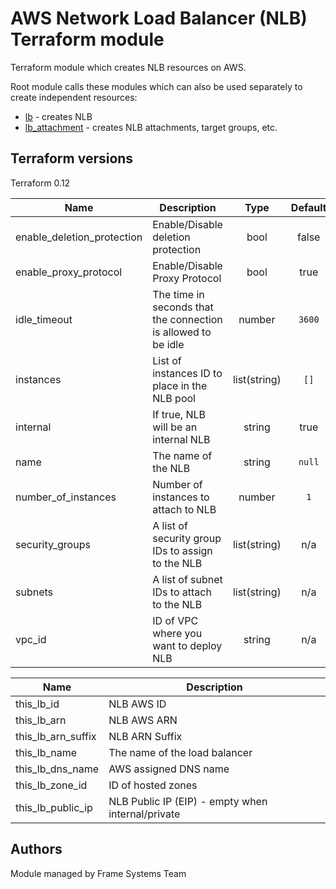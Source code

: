 # AWS Network Load Balancer (NLB) Terraform module

Terraform module which creates NLB resources on AWS.

Root module calls these modules which can also be used separately to create independent resources:

* [lb](https://github.com/mainframe2/terraform-aws-lb/tree/master/modules/lb) - creates NLB
* [lb_attachment](https://github.com/mainframe2/terraform-aws-lb/tree/master/modules/lb_attachment) - creates NLB attachments, target groups, etc.

## Terraform versions

Terraform 0.12

| Name | Description | Type | Default | Required |
|------|-------------|:----:|:-----:|:-----:|
| enable_deletion_protection | Enable/Disable deletion protection | bool | false | no |
| enable_proxy_protocol | Enable/Disable Proxy Protocol | bool | true | no |
| idle\_timeout | The time in seconds that the connection is allowed to be idle | number | `3600` | no |
| instances | List of instances ID to place in the NLB pool | list(string) | `[]` | no |
| internal | If true, NLB will be an internal NLB | string | true | yes |
| name | The name of the NLB | string | `null` | yes |
| number\_of\_instances | Number of instances to attach to NLB | number | `1` | no |
| security\_groups | A list of security group IDs to assign to the NLB | list(string) | n/a | yes |
| subnets | A list of subnet IDs to attach to the NLB | list(string) | n/a | yes |
| vpc_id | ID of VPC where you want to deploy NLB | string | n/a | yes |

| Name | Description |
|------|-------------|
| this_lb_id | NLB AWS ID |
| this_lb_arn | NLB AWS ARN |
| this_lb_arn_suffix | NLB ARN Suffix |
| this_lb_name | The name of the load balancer |
| this_lb_dns_name | AWS assigned DNS name |
| this_lb_zone_id | ID of hosted zones |
| this_lb_public_ip | NLB Public IP (EIP) - empty when internal/private |


## Authors

Module managed by Frame Systems Team
